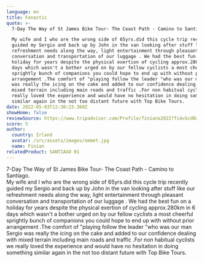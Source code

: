 ```yaml
---
language: en
title: Fanastic
quote: >-
  7-Day The Way of St James Bike Tour- The Coast Path - Camino to Santiago.\

  My wife and I who are the wrong side of 65yrs.did this cycle trip recently
  guided my Sergio and back up by John in the van looking after stuff like our
  refreshment needs along the way, light entertainment through pleasant
  conversation and transportation of our luggage . We had the best fun on a
  holiday for years despite the physical exertion of cycling approx.280km in 6
  days which wasn't a bother urged on by our fellow cyclists a most cheerful
  sprightly bunch of companions you could hope to end up with without prior
  arrangement .The comfort of "playing follow the leader "who was our man Sergio
  was really the icing on the cake and added to our confidence dealing with
  mixed terrain including main roads and traffic .For non habitual cyclists we
  really loved the experience and would have no hesitation in doing something
  similar again in the not too distant future with Top Bike Tours.
date: 2022-05-03T12:30:23.360Z
showHome: false
reviewSource: https://www.tripadvisor.com/Profile/finiano2022?fid=5cd0a561-56c1-4571-95c4-e3fe8b03e6d5
score: 5
author:
  country: Irland
  avatar: /src/assets/images/emmet.jpg
  name: Finian
relatedProduct: SANTIAGO 01
---
```


7-Day The Way of St James Bike Tour- The Coast Path - Camino to Santiago.\
My wife and I who are the wrong side of 65yrs.did this cycle trip recently
guided my Sergio and back up by John in the van looking after stuff like our
refreshment needs along the way, light entertainment through pleasant
conversation and transportation of our luggage . We had the best fun on a
holiday for years despite the physical exertion of cycling approx.280km in 6
days which wasn't a bother urged on by our fellow cyclists a most cheerful
sprightly bunch of companions you could hope to end up with without prior
arrangement .The comfort of "playing follow the leader "who was our man Sergio
was really the icing on the cake and added to our confidence dealing with mixed
terrain including main roads and traffic .For non habitual cyclists we really
loved the experience and would have no hesitation in doing something similar
again in the not too distant future with Top Bike Tours.
